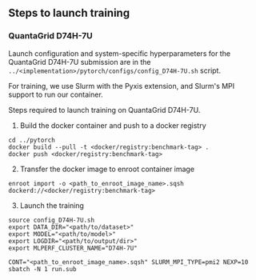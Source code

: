 ## Steps to launch training

### QuantaGrid D74H-7U

Launch configuration and system-specific hyperparameters for the QuantaGrid D74H-7U
submission are in the `../<implementation>/pytorch/configs/config_D74H-7U.sh` script.

For training, we use Slurm with the Pyxis extension, and Slurm's MPI support to run our container.

Steps required to launch training on QuantaGrid D74H-7U.

1. Build the docker container and push to a docker registry

```
cd ../pytorch
docker build --pull -t <docker/registry:benchmark-tag> .
docker push <docker/registry:benchmark-tag>
```

2. Transfer the docker image to enroot container image

```
enroot import -o <path_to_enroot_image_name>.sqsh dockerd://<docker/registry:benchmark-tag>
```

3. Launch the training
```
source config_D74H-7U.sh
export DATA_DIR="<path/to/dataset>"
export MODEL="<path/to/model>"
export LOGDIR="<path/to/output/dir>"
export MLPERF_CLUSTER_NAME="D74H-7U"

CONT="<path_to_enroot_image_name>.sqsh" SLURM_MPI_TYPE=pmi2 NEXP=10 sbatch -N 1 run.sub

